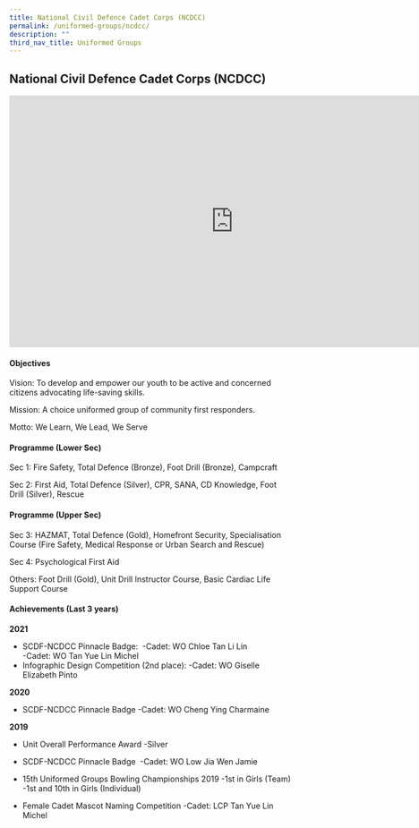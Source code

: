 ```yaml
---
title: National Civil Defence Cadet Corps (NCDCC)
permalink: /uniformed-groups/ncdcc/
description: ""
third_nav_title: Uniformed Groups
---
```


## National Civil Defence Cadet Corps (NCDCC)

<iframe allowfullscreen="true" height="450" width="800" frameborder="0" src="https://docs.google.com/presentation/d/e/2PACX-1vQ59LKC4R256SA-8FXYHMw-LfzZlo1XL7z_LKla3byOEWnQZAQYlVl5R5z_pGoteiYSFF9mkQUJv8Q1/embed?start=false&amp;loop=false&amp;delayms=3000"></iframe>

#### Objectives

Vision: To develop and empower our youth to be active and concerned citizens advocating life-saving skills.

Mission: A choice uniformed group of community first responders.

Motto: We Learn, We Lead, We Serve

#### Programme (Lower Sec)

Sec 1: Fire Safety, Total Defence (Bronze), Foot Drill (Bronze), Campcraft

Sec 2: First Aid, Total Defence (Silver), CPR, SANA, CD Knowledge, Foot Drill (Silver), Rescue

#### Programme (Upper Sec)

Sec 3: HAZMAT, Total Defence (Gold), Homefront Security, Specialisation Course (Fire Safety, Medical Response or Urban Search and Rescue)

Sec 4: Psychological First Aid

Others: Foot Drill (Gold), Unit Drill Instructor Course, Basic Cardiac Life Support Course

#### Achievements (Last 3 years)

**2021**<br>
*   SCDF-NCDCC Pinnacle Badge:&nbsp;
-Cadet: WO Chloe Tan Li Lin<br>
-Cadet: WO Tan Yue Lin Michel
*   Infographic Design Competition (2nd place):
-Cadet: WO Giselle Elizabeth Pinto

**2020**<br>
*   SCDF-NCDCC Pinnacle Badge
-Cadet: WO Cheng Ying Charmaine

  

**2019**<br>
*   Unit Overall Performance Award
-Silver
*   SCDF-NCDCC Pinnacle Badge&nbsp;
-Cadet: WO Low Jia Wen Jamie

*   15th&nbsp;Uniformed Groups Bowling Championships 2019
-1st&nbsp;in Girls (Team)<br>
-1st&nbsp;and 10th&nbsp;in Girls (Individual)
*   Female Cadet Mascot Naming Competition
-Cadet: LCP Tan Yue Lin Michel